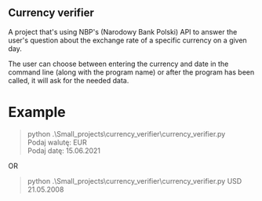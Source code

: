 ## Currency verifier

A project that's using NBP's (Narodowy Bank Polski) API to answer the user's question about the exchange rate of a specific currency on a given day.

The user can choose between entering the currency and date in the command line (along with the program name) or after the program has been called, it will ask for the needed data.

# Example
> python .\Small_projects\currency_verifier\currency_verifier.py                                                                         
Podaj walutę: EUR                                                                                                                                                
Podaj datę: 15.06.2021

OR

> python .\Small_projects\currency_verifier\currency_verifier.py USD 21.05.2008
